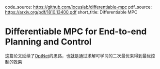 code_source: https://github.com/locuslab/differentiable-mpc
pdf_source: https://arxiv.org/pdf/1810.13400.pdf
short_title: Differentiable MPC
# Differentiable MPC for End-to-end Planning and Control

这篇论文延续了[OptNet](OptNet_Differentiable_Optimization_as_a_Layer_in_Neural_Networks.md)的思路，也就是通过求解可学习的二次最优来得到最优控制的效果